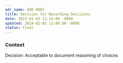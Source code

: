 ```yaml
---
adr_name: ADR 0001
title: Decision for Recording Decisions
date: 2023-01-03 11:14:00 -0800
updated: 2024-02-02 13:00:00 -0800
status: Final
---
```


### Context

Decision: Acceptable to document reasoning of choices
